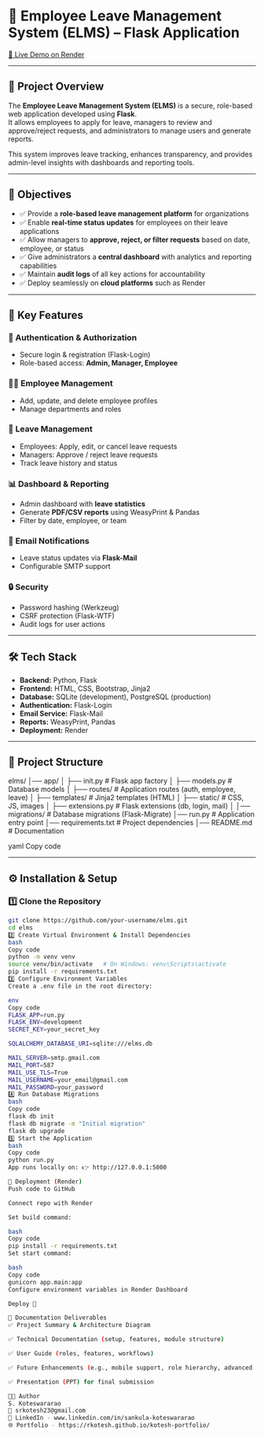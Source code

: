 # 🏫 Employee Leave Management System (ELMS) – Flask Application

[🚀 Live Demo on Render](https://elms-3.onrender.com)

---

## 📌 Project Overview
The **Employee Leave Management System (ELMS)** is a secure, role-based web application developed using **Flask**.  
It allows employees to apply for leave, managers to review and approve/reject requests, and administrators to manage users and generate reports.  

This system improves leave tracking, enhances transparency, and provides admin-level insights with dashboards and reporting tools.

---

## 🎯 Objectives
- ✅ Provide a **role-based leave management platform** for organizations  
- ✅ Enable **real-time status updates** for employees on their leave applications  
- ✅ Allow managers to **approve, reject, or filter requests** based on date, employee, or status  
- ✅ Give administrators a **central dashboard** with analytics and reporting capabilities  
- ✅ Maintain **audit logs** of all key actions for accountability  
- ✅ Deploy seamlessly on **cloud platforms** such as Render  

---

## 🚀 Key Features

### 🔐 Authentication & Authorization
- Secure login & registration (Flask-Login)  
- Role-based access: **Admin, Manager, Employee**  

### 👨‍💼 Employee Management
- Add, update, and delete employee profiles  
- Manage departments and roles  

### 📅 Leave Management
- Employees: Apply, edit, or cancel leave requests  
- Managers: Approve / reject leave requests  
- Track leave history and status  

### 📊 Dashboard & Reporting
- Admin dashboard with **leave statistics**  
- Generate **PDF/CSV reports** using WeasyPrint & Pandas  
- Filter by date, employee, or team  

### 📧 Email Notifications
- Leave status updates via **Flask-Mail**  
- Configurable SMTP support  

### 🔒 Security
- Password hashing (Werkzeug)  
- CSRF protection (Flask-WTF)  
- Audit logs for user actions  

---

## 🛠️ Tech Stack
- **Backend:** Python, Flask  
- **Frontend:** HTML, CSS, Bootstrap, Jinja2  
- **Database:** SQLite (development), PostgreSQL (production)  
- **Authentication:** Flask-Login  
- **Email Service:** Flask-Mail  
- **Reports:** WeasyPrint, Pandas  
- **Deployment:** Render  

---

## 📂 Project Structure
elms/
│── app/
│ ├── init.py # Flask app factory
│ ├── models.py # Database models
│ ├── routes/ # Application routes (auth, employee, leave)
│ ├── templates/ # Jinja2 templates (HTML)
│ ├── static/ # CSS, JS, images
│ ├── extensions.py # Flask extensions (db, login, mail)
│
│── migrations/ # Database migrations (Flask-Migrate)
│── run.py # Application entry point
│── requirements.txt # Project dependencies
│── README.md # Documentation

yaml
Copy code

---

## ⚙️ Installation & Setup

### 1️⃣ Clone the Repository
```bash
git clone https://github.com/your-username/elms.git
cd elms
2️⃣ Create Virtual Environment & Install Dependencies
bash
Copy code
python -m venv venv
source venv/bin/activate   # On Windows: venv\Scripts\activate
pip install -r requirements.txt
3️⃣ Configure Environment Variables
Create a .env file in the root directory:

env
Copy code
FLASK_APP=run.py
FLASK_ENV=development
SECRET_KEY=your_secret_key

SQLALCHEMY_DATABASE_URI=sqlite:///elms.db

MAIL_SERVER=smtp.gmail.com
MAIL_PORT=587
MAIL_USE_TLS=True
MAIL_USERNAME=your_email@gmail.com
MAIL_PASSWORD=your_password
4️⃣ Run Database Migrations
bash
Copy code
flask db init
flask db migrate -m "Initial migration"
flask db upgrade
5️⃣ Start the Application
bash
Copy code
python run.py
App runs locally on: 👉 http://127.0.0.1:5000

🚀 Deployment (Render)
Push code to GitHub

Connect repo with Render

Set build command:

bash
Copy code
pip install -r requirements.txt
Set start command:

bash
Copy code
gunicorn app.main:app
Configure environment variables in Render Dashboard

Deploy 🎉

📑 Documentation Deliverables
✅ Project Summary & Architecture Diagram

✅ Technical Documentation (setup, features, module structure)

✅ User Guide (roles, features, workflows)

✅ Future Enhancements (e.g., mobile support, role hierarchy, advanced analytics)

✅ Presentation (PPT) for final submission

👨‍💻 Author
S. Koteswararao
📧 srkotesh23@gmail.com
💼 LinkedIn - www.linkedin.com/in/sankula-koteswararao
🌐 Portfolio - https://rkotesh.github.io/kotesh-portfolio/
